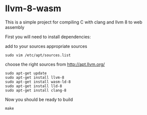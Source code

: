 # llvm-8-wasm

This is a simple project for compiling C with clang and llvm 8 to web assembly

First you will need to install dependencies:

add to your sources appropriate sources 

```console
sudo vim /etc/apt/sources.list
```

choose the right sources from http://apt.llvm.org/


```console
sudo apt-get update
sudo apt-get install llvm-8
sudo apt-get install wasm-ld-8
sudo apt-get install lld-8
sudo apt-get install clang-8
```

Now you should be ready to build

```
make
```
